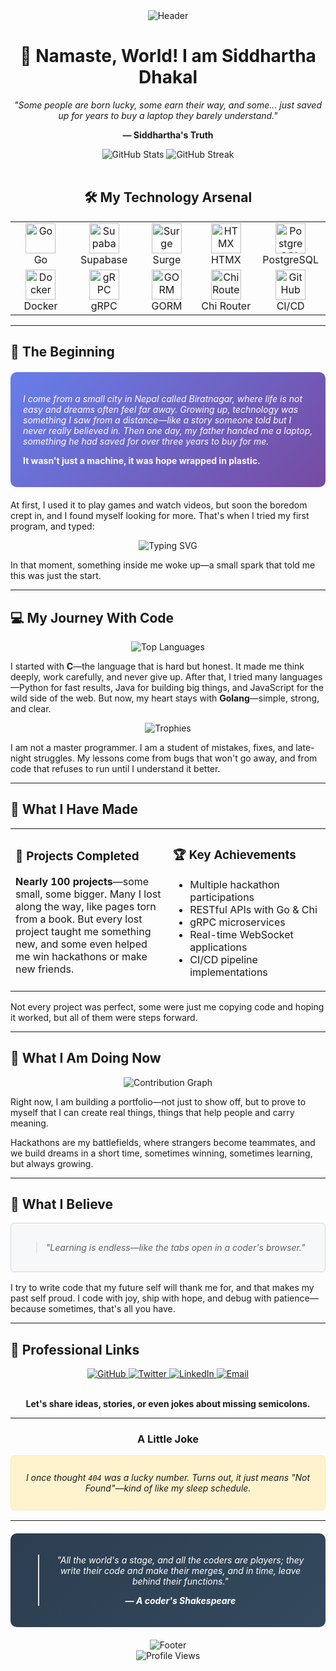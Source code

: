 <!DOCTYPE html>
<html>
<head>
    <meta charset="UTF-8">
    <title>Siddhartha Dhakal - Go Developer</title>
</head>
<body>

<div align="center">
    <img src="https://capsule-render.vercel.app/api?type=waving&color=gradient&height=200&section=header&text=Siddhartha%20Dhakal&fontSize=80&fontAlignY=35&animation=twinkling&fontColor=ffffff" alt="Header"/>
</div>

<div align="center">
    <h1>🙏 Namaste, World! I am Siddhartha Dhakal</h1>
    <p><em>"Some people are born lucky, some earn their way, and some... just saved up for years to buy a laptop they barely understand."</em></p>
    <p><strong>— Siddhartha's Truth</strong></p>
</div>

<div align="center">
    <img src="https://github-readme-stats.vercel.app/api?username=guruorgoru&show_icons=true&theme=radical&count_private=true" alt="GitHub Stats" />
    <img src="https://github-readme-streak-stats.herokuapp.com/?user=guruorgoru&theme=radical" alt="GitHub Streak" />
</div>

<br/>

<div align="center">
    <h2>🛠️ My Technology Arsenal</h2>
    <table>
        <tr>
            <td align="center" width="100">
                <img src="https://cdn.jsdelivr.net/gh/devicons/devicon/icons/go/go-original.svg" width="48" height="48" alt="Go" />
                <br>Go
            </td>
            <td align="center" width="100">
                <img src="https://supabase.com/brand-assets/supabase-logo-icon.png" width="48" height="48" alt="Supabase" />
                <br>Supabase
            </td>
            <td align="center" width="100">
                <img src="https://surge.sh/images/logos/svg/surge-logo.svg" width="48" height="48" alt="Surge" />
                <br>Surge
            </td>
            <td align="center" width="100">
                <img src="https://htmx.org/img/htmx_logo.1.png" width="48" height="48" alt="HTMX" />
                <br>HTMX
            </td>
            <td align="center" width="100">
                <img src="https://cdn.jsdelivr.net/gh/devicons/devicon/icons/postgresql/postgresql-original.svg" width="48" height="48" alt="PostgreSQL" />
                <br>PostgreSQL
            </td>
        </tr>
        <tr>
            <td align="center" width="100">
                <img src="https://cdn.jsdelivr.net/gh/devicons/devicon/icons/docker/docker-original.svg" width="48" height="48" alt="Docker" />
                <br>Docker
            </td>
            <td align="center" width="100">
                <img src="https://grpc.io/img/logos/grpc-icon-color.png" width="48" height="48" alt="gRPC" />
                <br>gRPC
            </td>
            <td align="center" width="100">
                <img src="https://gorm.io/gorm.svg" width="48" height="48" alt="GORM" />
                <br>GORM
            </td>
            <td align="center" width="100">
                <img src="https://github.com/go-chi/chi/raw/master/_examples/chi.png" width="48" height="48" alt="Chi Router" />
                <br>Chi Router
            </td>
            <td align="center" width="100">
                <img src="https://cdn.jsdelivr.net/gh/devicons/devicon/icons/github/github-original.svg" width="48" height="48" alt="GitHub" />
                <br>CI/CD
            </td>
        </tr>
    </table>
</div>

<hr/>

<h2>📜 The Beginning</h2>

<div style="background: linear-gradient(135deg, #667eea 0%, #764ba2 100%); padding: 20px; border-radius: 10px; margin: 20px 0;">
    <p style="color: white; font-style: italic;">
        I come from a small city in Nepal called Biratnagar, where life is not easy and dreams often feel far away. 
        Growing up, technology was something I saw from a distance—like a story someone told but I never really believed in. 
        Then one day, my father handed me a laptop, something he had saved for over three years to buy for me.
    </p>
    <p style="color: white; font-weight: bold;">
        It wasn't just a machine, it was hope wrapped in plastic.
    </p>
</div>

<p>At first, I used it to play games and watch videos, but soon the boredom crept in, and I found myself looking for more. 
That's when I tried my first program, and typed:</p>

<div align="center">
    <img src="https://readme-typing-svg.herokuapp.com/?lines=printf(%22Hello+World%22);%20;First+program+ever+written...&font=Fira%20Code&center=true&width=500&height=50&color=00d4aa&vCenter=true&size=18" alt="Typing SVG" />
</div>

<p>In that moment, something inside me woke up—a small spark that told me this was just the start.</p>

<hr/>

<h2>💻 My Journey With Code</h2>

<div align="center">
    <img src="https://github-readme-stats.vercel.app/api/top-langs/?username=guruorgoru&theme=radical&layout=compact&langs_count=8" alt="Top Languages" />
</div>

<p>I started with <strong>C</strong>—the language that is hard but honest. It made me think deeply, work carefully, and never give up. 
After that, I tried many languages—Python for fast results, Java for building big things, and JavaScript for the wild side of the web. 
But now, my heart stays with <strong>Golang</strong>—simple, strong, and clear.</p>

<div align="center">
    <img src="https://github-profile-trophy.vercel.app/?username=guruorgoru&theme=radical&row=1&column=6" alt="Trophies"/>
</div>

<p>I am not a master programmer. I am a student of mistakes, fixes, and late-night struggles. 
My lessons come from bugs that won't go away, and from code that refuses to run until I understand it better.</p>

<hr/>

<h2>🚀 What I Have Made</h2>

<table>
    <tr>
        <td width="50%">
            <h3>🎯 Projects Completed</h3>
            <p><strong>Nearly 100 projects</strong>—some small, some bigger. Many I lost along the way, like pages torn from a book. 
            But every lost project taught me something new, and some even helped me win hackathons or make new friends.</p>
        </td>
        <td width="50%">
            <h3>🏆 Key Achievements</h3>
            <ul>
                <li>Multiple hackathon participations</li>
                <li>RESTful APIs with Go & Chi</li>
                <li>gRPC microservices</li>
                <li>Real-time WebSocket applications</li>
                <li>CI/CD pipeline implementations</li>
            </ul>
        </td>
    </tr>
</table>

<p>Not every project was perfect, some were just me copying code and hoping it worked, but all of them were steps forward.</p>

<hr/>

<h2>🌱 What I Am Doing Now</h2>

<div align="center">
    <img src="https://github-readme-activity-graph.vercel.app/graph?username=guruorgoru&theme=react-dark&bg_color=20232a&hide_border=true" alt="Contribution Graph"/>
</div>

<p>Right now, I am building a portfolio—not just to show off, but to prove to myself that I can create real things, 
things that help people and carry meaning.</p>

<p>Hackathons are my battlefields, where strangers become teammates, and we build dreams in a short time, 
sometimes winning, sometimes learning, but always growing.</p>

<hr/>

<h2>🎯 What I Believe</h2>

<div style="background-color: #f6f8fa; border: 1px solid #d0d7de; border-radius: 6px; padding: 16px; margin: 16px 0;">
    <blockquote>
        <em>"Learning is endless—like the tabs open in a coder's browser."</em>
    </blockquote>
</div>

<p>I try to write code that my future self will thank me for, and that makes my past self proud. 
I code with joy, ship with hope, and debug with patience—because sometimes, that's all you have.</p>

<hr/>

<h2>🔗 Professional Links</h2>

<div align="center">
    <a href="https://github.com/guruorgoru" target="_blank">
        <img src="https://img.shields.io/badge/GitHub-100000?style=for-the-badge&logo=github&logoColor=white" alt="GitHub"/>
    </a>
    <a href="https://twitter.com/guruorgoru" target="_blank">
        <img src="https://img.shields.io/badge/Twitter-1DA1F2?style=for-the-badge&logo=twitter&logoColor=white" alt="Twitter"/>
    </a>
    <a href="https://linkedin.com/in/siddhartha-dhakal" target="_blank">
        <img src="https://img.shields.io/badge/LinkedIn-0077B5?style=for-the-badge&logo=linkedin&logoColor=white" alt="LinkedIn"/>
    </a>
    <a href="mailto:siddharthadhakall3722@gmail.com">
        <img src="https://img.shields.io/badge/Email-D14836?style=for-the-badge&logo=gmail&logoColor=white" alt="Email"/>
    </a>
</div>

<br/>

<div align="center">
    <p><strong>Let's share ideas, stories, or even jokes about missing semicolons.</strong></p>
</div>

<hr/>

<h3 align="center">A Little Joke</h3>

<div align="center" style="background-color: #fff3cd; border: 1px solid #ffeaa7; border-radius: 6px; padding: 12px; margin: 16px 0;">
    <p><em>I once thought <code>404</code> was a lucky number. Turns out, it just means "Not Found"—kind of like my sleep schedule.</em></p>
</div>

<hr/>

<div align="center" style="background: linear-gradient(135deg, #2c3e50 0%, #34495e 100%); padding: 20px; border-radius: 10px; margin: 20px 0;">
    <blockquote style="color: white; font-style: italic;">
        <p><em>"All the world's a stage, and all the coders are players; they write their code and make their merges, 
        and in time, leave behind their functions."</em></p>
        <p><strong>— A coder's Shakespeare</strong></p>
    </blockquote>
</div>

<div align="center">
    <img src="https://capsule-render.vercel.app/api?type=waving&color=gradient&height=100&section=footer" alt="Footer"/>
</div>

<div align="center">
    <img src="https://komarev.com/ghpvc/?username=guruorgoru&color=brightgreen" alt="Profile Views"/>
</div>

</body>
</html>
